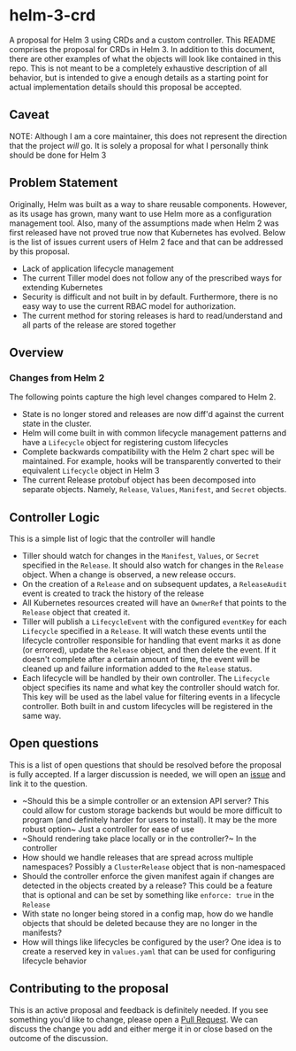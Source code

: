 # helm-3-crd
A proposal for Helm 3 using CRDs and a custom controller. This README comprises
the proposal for CRDs in Helm 3. In addition to this document, there are other
examples of what the objects will look like contained in this repo. This is not
meant to be a completely exhaustive description of all behavior, but is intended
to give a enough details as a starting point for actual implementation details
should this proposal be accepted.

## Caveat
NOTE: Although I am a core maintainer, this does not represent the direction
that the project _will_ go. It is solely a proposal for what I personally think
should be done for Helm 3

## Problem Statement
Originally, Helm was built as a way to share reusable components. However, as
its usage has grown, many want to use Helm more as a configuration management
tool. Also, many of the assumptions made when Helm 2 was first released have
not proved true now that Kubernetes has evolved. Below is the list of issues 
current users of Helm 2 face and that can be addressed by this proposal.

- Lack of application lifecycle management
- The current Tiller model does not follow any of the prescribed ways for 
  extending Kubernetes
- Security is difficult and not built in by default. Furthermore, there is no
  easy way to use the current RBAC model for authorization.
- The current method for storing releases is hard to read/understand and
  all parts of the release are stored together

## Overview

### Changes from Helm 2
The following points capture the high level changes compared to Helm 2.

- State is no longer stored and releases are now diff'd against the current state
  in the cluster.
- Helm will come built in with common lifecycle management patterns and have a
  `Lifecycle` object for registering custom lifecycles
- Complete backwards compatibility with the Helm 2 chart spec will be maintained.
  For example, hooks will be transparently converted to their equivalent `Lifecycle`
  object in Helm 3
- The current Release protobuf object has been decomposed into separate objects.
  Namely, `Release`, `Values`, `Manifest`, and `Secret` objects.

## Controller Logic
This is a simple list of logic that the controller will handle

- Tiller should watch for changes in the `Manifest`, `Values`, or `Secret` 
  specified in the `Release`. It should also watch for changes in the `Release`
  object. When a change is observed, a new release occurs.
- On the creation of a `Release` and on subsequent updates, a `ReleaseAudit`
  event is created to track the history of the release
- All Kubernetes resources created will have an `OwnerRef` that points to the 
  `Release` object that created it.
- Tiller will publish a `LifecycleEvent` with the configured `eventKey` for each
  `Lifecycle` specified in a `Release`. It will watch these events until the 
  lifecycle controller responsible for handling that event marks it as done (or
  errored), update the `Release` object, and then delete the event. If it doesn't
  complete after a certain amount of time, the event will be cleaned up and failure
  information added to the `Release` status.
- Each lifecycle will be handled by their own controller. The `Lifecycle` object
  specifies its name and what key the controller should watch for. This key will
  be used as the label value for filtering events in a lifecycle controller. Both
  built in and custom lifecycles will be registered in the same way.

## Open questions
This is a list of open questions that should be resolved before the proposal is
fully accepted. If a larger discussion is needed, we will open an [issue](https://github.com/thomastaylor312/helm-3-crd/issues)
and link it to the question.

- ~Should this be a simple controller or an extension API server? This could allow
  for custom storage backends but would be more difficult to program (and definitely
  harder for users to install). It may be the more robust option~ Just a controller
  for ease of use
- ~Should rendering take place locally or in the controller?~ In the controller
- How should we handle releases that are spread across multiple namespaces?
  Possibly a `ClusterRelease` object that is non-namespaced
- Should the controller enforce the given manifest again if changes are detected
  in the objects created by a release? This could be a feature that is optional
  and can be set by something like `enforce: true` in the `Release`
- With state no longer being stored in a config map, ​how do we handle objects
  that should be deleted because they are no longer in the manifests?
- How will things like lifecycles be configured by the user? One idea is to
  create a reserved key in `values.yaml` that can be used for configuring
  lifecycle behavior

## Contributing to the proposal
This is an active proposal and feedback is definitely needed. If you see something
you'd like to change, please open a [Pull Request](https://github.com/thomastaylor312/helm-3-crd/pulls).
We can discuss the change you add and either merge it in or close based on the
outcome of the discussion.
